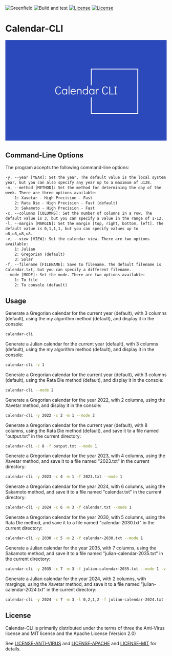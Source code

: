 ![Greenfield](https://img.shields.io/badge/Greenfield-0fc908.svg)
![Build and test](https://img.shields.io/badge/build-passing-brightgreen.svg)
[![License](https://img.shields.io/badge/License-Apache%202.0-blue.svg)](https://opensource.org/licenses/Apache-2.0)
[![License](https://img.shields.io/badge/License-MIT-yellow.svg)](https://opensource.org/licenses/MIT)

# Calendar-CLI

![Calendar-CLI Logo](../../tools/calendar-cli/res/calendar-cli.svg)

## Command-Line Options

The program accepts the following command-line options:

    -y, --year [YEAR]: Set the year. The default value is the local system year, but you can also specify any year up to a maximum of u128.
    -m, --method [METHOD]: Set the method for determining the day of the week. There are three options available:
        1: Xavetar - High Precision - Fast
        2: Rata Die - High Precision - Fast (default)
        3: Sakamoto - High Precision - Fast
    -c, --columns [COLUMNS]: Set the number of columns in a row. The default value is 3, but you can specify a value in the range of 1-12.
    -l, --margin [MARGIN]: Set the margin [top, right, bottom, left]. The default value is 0,1,1,1, but you can specify values up to u8,u8,u8,u8.
    -v, --view [VIEW]: Set the calendar view. There are two options available:
        1: Julian
        2: Gregorian (default)
        3: Solar
    -f, --filename [FILENAME]: Save to filename. The default filename is Calendar.txt, but you can specify a different filename.
    --mode [MODE]: Set the mode. There are two options available:
        1: To file
        2: To console (default)


## Usage

Generate a Gregorian calendar for the current year (default), with 3 columns (default), using the my algorithm method (default), and display it in the console:

```bash
calendar-cli
```

Generate a Julian calendar for the current year (default), with 3 columns (default), using the my algorithm method (default), and display it in the console:

```bash
calendar-cli -v 1
```

Generate a Gregorian calendar for the current year (default), with 3 columns (default), using the Rata Die method (default), and display it in the console:

```bash
calendar-cli --mode 2
```

Generate a Gregorian calendar for the year 2022, with 2 columns, using the Xavetar method, and display it in the console:

```bash
calendar-cli -y 2022 -c 2 -m 1 --mode 2
```

Generate a Gregorian calendar for the current year (default), with 8 columns, using the Rata Die method (default), and save it to a file named "output.txt" in the current directory:

```bash
calendar-cli -c 8 -f output.txt --mode 1
```

Generate a Gregorian calendar for the year 2023, with 4 columns, using the Xavetar method, and save it to a file named "2023.txt" in the current directory:

```bash
calendar-cli -y 2023 -c 4 -m 1 -f 2023.txt --mode 1
```

Generate a Gregorian calendar for the year 2024, with 6 columns, using the Sakamoto method, and save it to a file named "calendar.txt" in the current directory:

```bash
calendar-cli -y 2024 -c 6 -m 3 -f calendar.txt --mode 1
```

Generate a Gregorian calendar for the year 2030, with 5 columns, using the Rata Die method, and save it to a file named "calendar-2030.txt" in the current directory:

```bash
calendar-cli -y 2030 -c 5 -m 2 -f calendar-2030.txt --mode 1
```

Generate a Julian calendar for the year 2035, with 7 columns, using the Sakamoto method, and save it to a file named "julian-calendar-2035.txt" in the current directory:

```bash
calendar-cli -y 2035 -c 7 -m 3 -f julian-calendar-2035.txt --mode 1 -v 1
```

Generate a Julian calendar for the year 2024, with 2 columns, with margings, using the Xavetar method, and save it to a file named "julian-calendar-2024.txt" in the current directory:

```bash
calendar-cli -y 2024 -c 7 -m 3 -l 0,2,1,2 -f julian-calendar-2024.txt --mode 1 -v 1
```

## License

Calendar-CLI is primarily distributed under the terms of three the Anti-Virus license and MIT license and the Apache License (Version 2.0)

See [LICENSE-ANTI-VIRUS](../../LICENSE-Anti-Virus) and [LICENSE-APACHE](../../LICENSE-Apache) and [LICENSE-MIT](../../LICENSE-MIT) for details.
